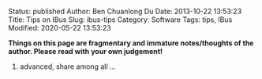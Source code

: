 Status: published
Author: Ben Chuanlong Du
Date: 2013-10-22 13:53:23
Title: Tips on IBus
Slug: ibus-tips
Category: Software
Tags: tips, IBus
Modified: 2020-05-22 13:53:23

**Things on this page are fragmentary and immature notes/thoughts of the author. Please read with your own judgement!**
 
1. advanced, share among all ...
